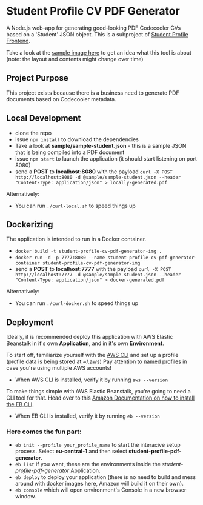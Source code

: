 # Student Profile CV PDF Generator
A Node.js web-app for generating good-looking PDF Codecooler CVs based on a 'Student' JSON object. This is a subproject of [Student Profile Frontend](https://gitlab.com/codecool/student-profile-frontend).


Take a look at the [sample image here](https://gitlab.com/codecool/student-profile-cv-pdf-generator/blob/cd708c2531971b65260e061ee013c026461a4523/sample/screenshot.png) to get an idea what this tool is about (note: the layout and contents might change over time)


## Project Purpose
This project exists because there is a business need to generate PDF documents based on Codecooler metadata.


## Local Development
- clone the repo
- issue `npm install` to download the dependencies
- Take a look at **sample/sample-student.json** - this is a sample JSON that is being compiled into a PDF document
- issue `npm start` to launch the application (it should start listening on port 8080)
- send a **POST** to **localhost:8080** with the payload `curl -X POST http://localhost:8080 -d @sample/sample-student.json --header "Content-Type: application/json" > locally-generated.pdf`

Alternatively:
- You can run `./curl-local.sh` to speed things up

## Dockerizing
The application is intended to run in a Docker container.
- `docker build -t student-profile-cv-pdf-generator-img .`
- `docker run -d -p 7777:8080 --name student-profile-cv-pdf-generator-container student-profile-cv-pdf-generator-img`
- send a **POST** to **localhost:7777** with the payload `curl -X POST http://localhost:7777 -d @sample/sample-student.json --header "Content-Type: application/json" > docker-generated.pdf`

Alternatively:
- You can run `./curl-docker.sh` to speed things up

## Deployment

Ideally, it is recommended deploy this application with AWS Elastic Beanstalk in it's own **Application**, and in it's own **Environment**.

To start off, familiarize yourself with the [AWS CLI](http://docs.aws.amazon.com/cli/latest/userguide/cli-chap-getting-started.html) and set up a profile (profile data is being stored at ~/.aws)
Pay attention to [named profiles](http://docs.aws.amazon.com/cli/latest/userguide/cli-chap-getting-started.html#cli-multiple-profiles) in case you're using multiple AWS accounts!

- When AWS CLI is installed, verify it by running `aws --version`

To make things simple with AWS Elastic Beanstalk, you're going to need a CLI tool for that. Head over to this [Amazon Documentation on how to install the EB CLI](https://docs.aws.amazon.com/elasticbeanstalk/latest/dg/eb-cli3-install.html?icmpid=docs_elasticbeanstalk_console).

- When EB CLI is installed, verify it by running `eb --version`

### Here comes the fun part:

- `eb init --profile your_profile_name` to start the interacive setup process. Select **eu-central-1** and then select **student-profile-pdf-generator**.
- `eb list` if you want, these are the environments inside the *student-profile-pdf-generator* Application.
- `eb deploy` to deploy your application (there is no need to build and mess around with docker images here, Amazon will build it on their own).
- `eb console` which will open environment's Console in a new browser window.

